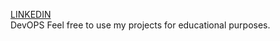 [LINKEDIN](https://www.linkedin.com/in/o%C4%9Fuzhan-g%C3%BCler-08a687233/)<br/>
DevOPS
Feel free to use my projects for educational purposes.
